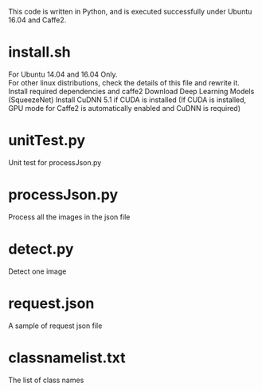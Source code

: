This code is written in Python, and is executed successfully under Ubuntu 16.04 and Caffe2.

install.sh
===========
For Ubuntu 14.04 and 16.04 Only.  
For other linux distributions, check the details of this file and rewrite it.  
Install required dependencies and caffe2
Download Deep Learning Models (SqueezeNet)
Install CuDNN 5.1 if CUDA is installed 
(If CUDA is installed, GPU mode for Caffe2 is automatically enabled and CuDNN is required)


unitTest.py
============
Unit test for processJson.py


processJson.py
============
Process all the images in the json file


detect.py
============
Detect one image

request.json
============
A sample of request json file


classnamelist.txt
============
The list of class names






